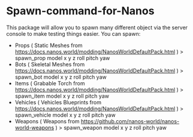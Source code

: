 # Spawn-command-for-Nanos
This package will allow you to spawn many different object via the server console to make testing things easier. You can spawn:
- Props ( Static Meshes from https://docs.nanos.world/modding/NanosWorldDefaultPack.html ) > spawn_prop model x y z roll pitch yaw
- Bots ( Skeletal Meshes from https://docs.nanos.world/modding/NanosWorldDefaultPack.html ) > spawn_bot model x y z roll pitch yaw
- Items ( Grabable Torch from https://docs.nanos.world/modding/NanosWorldDefaultPack.html ) > spawn_item model x y z roll pitch yaw
- Vehicles ( Vehicles Blueprints from https://docs.nanos.world/modding/NanosWorldDefaultPack.html ) > spawn_vehicle model x y z roll pitch yaw
- Weapons ( Weapons from https://github.com/nanos-world/nanos-world-weapons ) > spawn_weapon model x y z roll pitch yaw
